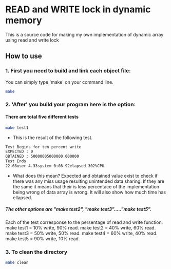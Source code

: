 # READ and WRITE lock in dynamic memory

This is a source code for making my own implementation of dynamic array using read and write lock

## How to use

### 1. First you need to build and link each object file:

You can simply type 'make' on your command line. 

```bash
make
```

### 2. 'After' you build your program here is the option:

#### There are total five different tests

```bash
make test1
```

- This is the result of the following test.
```bash
Test Begins for ten percent write
EXPECTED : 0
OBTAINED : 50000005000000.000000
Test Ends
22.68user 4.33system 0:08.92elapsed 302%CPU
```
- What does this mean?
Expected and obtained value exist to check if there was any miss usage resulting unintended data sharing. If they are the same it means that their is less percentace of the implementation being wrong of data array is wrong. 
It will also show how much time has ellapsed. 


##### The other options are "make test2", "make test3"....."make test5".

Each of the test corresponse to the persentage of read and write function. 
make test1 = 10% write, 90% read.
make test2 = 40% write, 60% read.
make test3 = 50% write, 50% read.
make test4 = 60% write, 40% read.
make test5 = 90% write, 10% read.


### 3. To clean the directory

```bash
make clean
```
